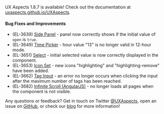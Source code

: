UX Aspects 1.8.7 is available! Check out the documentation at [uxaspects.github.io/UXAspects](https://uxaspects.github.io/UXAspects).

#### Bug Fixes and Improvements
* (EL-3639) [Side Panel](https://uxaspects.github.io/UXAspects/#/components/panels#side-panel) - panel now correctly shows if the initial value of `open` is `true`.
* (EL-3649) [Time Picker](https://uxaspects.github.io/UXAspects/#/components/date-time-picker#time-picker) - hour value "13" is no longer valid in 12-hour mode.
* (EL-3651) [Select](https://uxaspects.github.io/UXAspects/#/components/select#select) - initial selected value is now correctly displayed in the component.
* (EL-3653) [Icon Set](https://uxaspects.github.io/UXAspects/#/css/icons#ux-icons) - new icons "highlighting" and "highlighting-remove" have been added.
* (EL-3662) [Tag Input](https://uxaspects.github.io/UXAspects/#/components/input-controls#tags) - an error no longer occurs when clicking the input after the maximum number of tags has been reached.
* (EL-3682) [Infinite Scroll (AngularJS)](https://uxaspects.github.io/UXAspects/#/components/scrollbar#infinite-scroll-ng1) - no longer loads all pages when the component is not visible.

Any questions or feedback? Get in touch on Twitter [@UXAspects](https://twitter.com/UXAspects), open an issue on [GitHub](https://github.com/UXAspects/UXAspects/issues), or check our [blog](https://uxaspects.github.io/UXAspects/#/blog) for more information!
